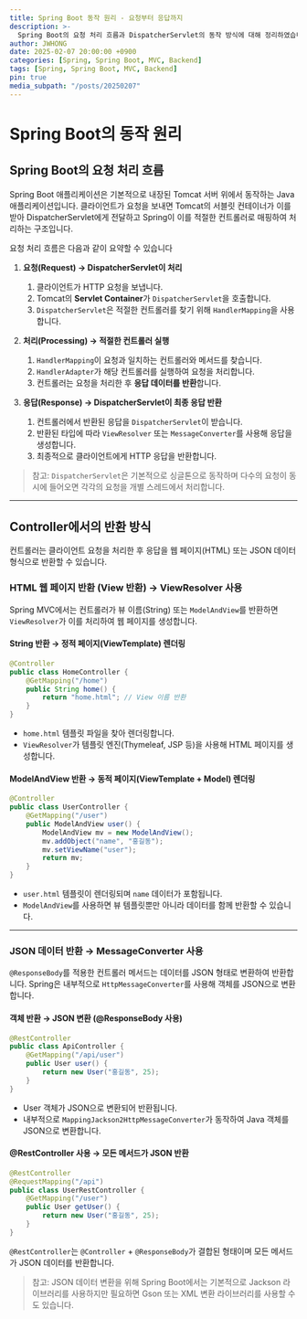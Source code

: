 ```yaml
---
title: Spring Boot 동작 원리 - 요청부터 응답까지
description: >-
  Spring Boot의 요청 처리 흐름과 DispatcherServlet의 동작 방식에 대해 정리하였습니다.
author: JWHONG
date: 2025-02-07 20:00:00 +0900
categories: [Spring, Spring Boot, MVC, Backend]
tags: [Spring, Spring Boot, MVC, Backend]
pin: true
media_subpath: "/posts/20250207"
---
```


# Spring Boot의 동작 원리

## Spring Boot의 요청 처리 흐름

Spring Boot 애플리케이션은 기본적으로 내장된 Tomcat 서버 위에서 동작하는 Java 애플리케이션입니다.
클라이언트가 요청을 보내면 Tomcat의 서블릿 컨테이너가 이를 받아 DispatcherServlet에게 전달하고 Spring이 이를 적절한 컨트롤러로 매핑하여 처리하는 구조입니다.

요청 처리 흐름은 다음과 같이 요약할 수 있습니다

1. **요청(Request) → DispatcherServlet이 처리**

   1. 클라이언트가 HTTP 요청을 보냅니다.
   2. Tomcat의 **Servlet Container**가 `DispatcherServlet`을 호출합니다.
   3. `DispatcherServlet`은 적절한 컨트롤러를 찾기 위해 `HandlerMapping`을 사용합니다.

2. **처리(Processing) → 적절한 컨트롤러 실행**

   1. `HandlerMapping`이 요청과 일치하는 컨트롤러와 메서드를 찾습니다.
   2. `HandlerAdapter`가 해당 컨트롤러를 실행하여 요청을 처리합니다.
   3. 컨트롤러는 요청을 처리한 후 **응답 데이터를 반환**합니다.

3. **응답(Response) → DispatcherServlet이 최종 응답 반환**

   1. 컨트롤러에서 반환된 응답을 `DispatcherServlet`이 받습니다.
   2. 반환된 타입에 따라 `ViewResolver` 또는 `MessageConverter`를 사용해 응답을 생성합니다.
   3. 최종적으로 클라이언트에게 HTTP 응답을 반환합니다.

> 참고: `DispatcherServlet`은 기본적으로 싱글톤으로 동작하며 다수의 요청이 동시에 들어오면 각각의 요청을 개별 스레드에서 처리합니다.

---

## Controller에서의 반환 방식

컨트롤러는 클라이언트 요청을 처리한 후 응답을 웹 페이지(HTML) 또는 JSON 데이터 형식으로 반환할 수 있습니다.

### **HTML 웹 페이지 반환 (View 반환) → ViewResolver 사용**

Spring MVC에서는 컨트롤러가 뷰 이름(String) 또는 `ModelAndView`를 반환하면 `ViewResolver`가 이를 처리하여 웹 페이지를 생성합니다.

#### **String 반환 → 정적 페이지(ViewTemplate) 렌더링**

```java
@Controller
public class HomeController {
    @GetMapping("/home")
    public String home() {
        return "home.html"; // View 이름 반환
    }
}
```

- `home.html` 템플릿 파일을 찾아 렌더링합니다.
- `ViewResolver`가 템플릿 엔진(Thymeleaf, JSP 등)을 사용해 HTML 페이지를 생성합니다.

#### **ModelAndView 반환 → 동적 페이지(ViewTemplate + Model) 렌더링**

```java
@Controller
public class UserController {
    @GetMapping("/user")
    public ModelAndView user() {
        ModelAndView mv = new ModelAndView();
        mv.addObject("name", "홍길동");
        mv.setViewName("user");
        return mv;
    }
}
```

- `user.html` 템플릿이 렌더링되며 `name` 데이터가 포함됩니다.
- `ModelAndView`를 사용하면 뷰 템플릿뿐만 아니라 데이터를 함께 반환할 수 있습니다.

---

### **JSON 데이터 반환 → MessageConverter 사용**

`@ResponseBody`를 적용한 컨트롤러 메서드는 데이터를 JSON 형태로 변환하여 반환합니다. Spring은 내부적으로 `HttpMessageConverter`를 사용해 객체를 JSON으로 변환합니다.

#### **객체 반환 → JSON 변환 (@ResponseBody 사용)**

```java
@RestController
public class ApiController {
    @GetMapping("/api/user")
    public User user() {
        return new User("홍길동", 25);
    }
}
```

- User 객체가 JSON으로 변환되어 반환됩니다.
- 내부적으로 `MappingJackson2HttpMessageConverter`가 동작하여 Java 객체를 JSON으로 변환합니다.

#### **@RestController 사용 → 모든 메서드가 JSON 반환**

```java
@RestController
@RequestMapping("/api")
public class UserRestController {
    @GetMapping("/user")
    public User getUser() {
        return new User("홍길동", 25);
    }
}
```

`@RestController`는 `@Controller` + `@ResponseBody`가 결합된 형태이며 모든 메서드가 JSON 데이터를 반환합니다.

> 참고: JSON 데이터 변환을 위해 Spring Boot에서는 기본적으로 Jackson 라이브러리를 사용하지만 필요하면 Gson 또는 XML 변환 라이브러리를 사용할 수도 있습니다.
